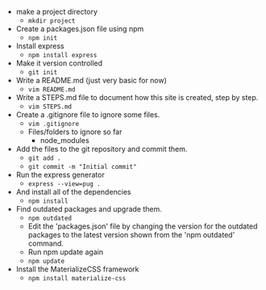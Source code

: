 - make a project directory
  - `mkdir project`
- Create a packages.json file using npm
  - `npm init`
- Install express
  - `npm install express`
- Make it version controlled
  - `git init`
- Write a README.md (just very basic for now)
  - `vim README.md`
- Write a STEPS.md file to document how this site is created, step by step.
  - `vim STEPS.md`
- Create a .gitignore file to ignore some files.
  - `vim .gitignore`
  - Files/folders to ignore so far
    - node_modules
- Add the files to the git repository and commit them.
  - `git add .`
  - `git commit -m "Initial commit"`
- Run the express generator
  - `express --view=pug .`
- And install all of the dependencies
  - `npm install`
- Find outdated packages and upgrade them.
  - `npm outdated`
  - Edit the 'packages.json' file by changing the version for the outdated packages to the latest version shown from the 'npm outdated' command.
  - Run npm update again
  - `npm update`
- Install the MaterializeCSS framework
  - `npm install materialize-css`
